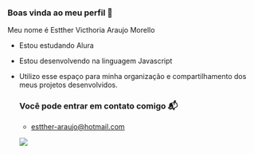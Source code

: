 ### Boas vinda ao meu perfil 💙

Meu nome é Estther Victhoria Araujo Morello
- Estou estudando Alura
- Estou desenvolvendo na linguagem Javascript
- Utilizo esse espaço para minha organização e compartilhamento dos meus projetos desenvolvidos.


  ### Você pode entrar em contato comigo 📬

  - estther-araujo@hotmail.com


  ![](https://media.tenor.com/8LjPMRe8kEsAAAAj/flork-gif.gif)
